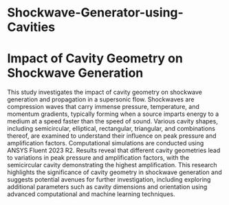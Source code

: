 # Shockwave-Generator-using-Cavities
# Impact of Cavity Geometry on Shockwave Generation

This study investigates the impact of cavity geometry on shockwave generation and propagation in a supersonic flow. Shockwaves are compression waves that carry immense pressure, temperature, and momentum gradients, typically forming when a source imparts energy to a medium at a speed faster than the speed of sound. Various cavity shapes, including semicircular, elliptical, rectangular, triangular, and combinations thereof, are examined to understand their influence on peak pressure and amplification factors. Computational simulations are conducted using ANSYS Fluent 2023 R2. Results reveal that different cavity geometries lead to variations in peak pressure and amplification factors, with the semicircular cavity demonstrating the highest amplification. This research highlights the significance of cavity geometry in shockwave generation and suggests potential avenues for further investigation, including exploring additional parameters such as cavity dimensions and orientation using advanced computational and machine learning techniques.
